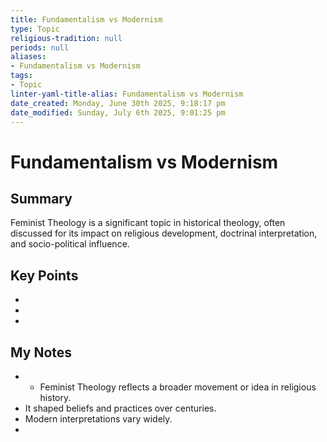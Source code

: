 ```yaml
---
title: Fundamentalism vs Modernism
type: Topic
religious-tradition: null
periods: null
aliases:
- Fundamentalism vs Modernism
tags:
- Topic
linter-yaml-title-alias: Fundamentalism vs Modernism
date_created: Monday, June 30th 2025, 9:18:17 pm
date_modified: Sunday, July 6th 2025, 9:01:25 pm
---
```


# Fundamentalism vs Modernism

## Summary
Feminist Theology is a significant topic in historical theology, often discussed for its impact on religious development, doctrinal interpretation, and socio-political influence.

## Key Points
- 
- 
- 

## My Notes
- - Feminist Theology reflects a broader movement or idea in religious history.
- It shaped beliefs and practices over centuries.
- Modern interpretations vary widely.
- 